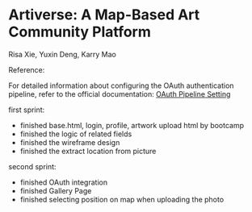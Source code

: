# Artiverse: A Map-Based Art Community Platform

Risa Xie, Yuxin Deng, Karry Mao


Reference:

For detailed information about configuring the OAuth authentication pipeline, refer to the official documentation:
[OAuth Pipeline Setting](https://python-social-auth.readthedocs.io/en/latest/pipeline.html)

first sprint:
- finished base.html, login, profile, artwork upload html by bootcamp
- finished the logic of related fields
- finished the wireframe design
- finished the extract location from picture 

second sprint:
- finished OAuth integration
- finished Gallery Page
- finished selecting position on map when uploading the photo
